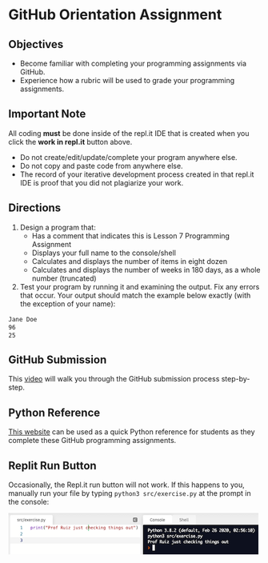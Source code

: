 # GitHub Orientation Assignment

## Objectives
- Become familiar with completing your programming assignments via GitHub.
- Experience how a rubric will be used to grade your programming assignments.

## Important Note
All coding **must** be done inside of the repl.it IDE that is created when you click the **work in repl.it** button above. 
- Do not create/edit/update/complete your program anywhere else.
- Do not copy and paste code from anywhere else.
- The record of your iterative development process created in that repl.it IDE is proof that you did not plagiarize your work. 

## Directions
1. Design a program that:
    - Has a comment that indicates this is Lesson 7 Programming Assignment
    - Displays your full name to the console/shell
    - Calculates and displays the number of items in eight dozen
    - Calculates and displays the number of weeks in 180 days, as a whole number (truncated)   
2. Test your program by running it and examining the output. Fix any errors that occur. Your output should match the example below exactly (with the exception of your name):

```
Jane Doe
96
25
```

## GitHub Submission
This [video](https://youtu.be/gdc-SYhRFCM) will walk you through the GitHub submission process step-by-step. 

## Python Reference
[This website](https://cs-1400.github.io/) can be used as a quick Python reference for students as they complete these GitHub programming assignments.

## Replit Run Button 
Occasionally, the Repl.it run button will not work. If this happens to you, manually run your file by typing ```python3 src/exercise.py``` at the prompt in the console:

![](assets/manual-execution.png)
